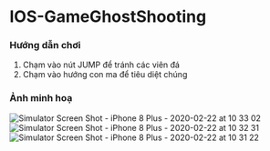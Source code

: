 # IOS-GameGhostShooting
### Hướng dẫn chơi
1. Chạm vào nút JUMP để tránh các viên đá
2. Chạm vào hướng con ma để tiêu diệt chúng 
### Ảnh minh hoạ
![Simulator Screen Shot - iPhone 8 Plus - 2020-02-22 at 10 33 02](https://user-images.githubusercontent.com/35862730/75089952-94e66480-5590-11ea-8db8-bd6cdfe8073f.png)
![Simulator Screen Shot - iPhone 8 Plus - 2020-02-22 at 10 32 31](https://user-images.githubusercontent.com/35862730/75089955-9b74dc00-5590-11ea-90ec-cfef3b37341c.png)
![Simulator Screen Shot - iPhone 8 Plus - 2020-02-22 at 10 31 22](https://user-images.githubusercontent.com/35862730/75089958-9ca60900-5590-11ea-88d9-bc22c0832eda.png)
